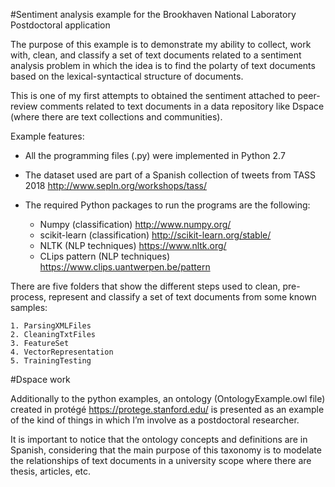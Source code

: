 #Sentiment analysis example for the Brookhaven National Laboratory Postdoctoral application

The purpose of this example is to demonstrate my ability to collect, work with, clean, and classify a 
set of text documents related to a sentiment analysis problem in which the idea is to find the polarty
of text documents based on the lexical-syntactical structure of documents. 

This is one of my first attempts to obtained the sentiment attached to peer-review comments related to 
text documents in a data repository like Dspace (where there are text collections and communities).

Example features:

* All the programming files (.py) were implemented in Python 2.7
* The dataset used are part of a Spanish collection of tweets from TASS 2018 http://www.sepln.org/workshops/tass/
* The required Python packages to run the programs are the following:

	* Numpy (classification) http://www.numpy.org/
	* scikit-learn (classification) http://scikit-learn.org/stable/
	* NLTK (NLP techniques) https://www.nltk.org/
	* CLips pattern (NLP techniques) https://www.clips.uantwerpen.be/pattern

There are five folders that show the different steps used to clean, pre-process, represent and classify a set of 
text documents from some known samples:

	1. ParsingXMLFiles
	2. CleaningTxtFiles
	3. FeatureSet
	4. VectorRepresentation
	5. TrainingTesting
 
#Dspace work

Additionally to the python examples, an ontology (OntologyExample.owl file) created in protégé https://protege.stanford.edu/ 
is presented as an example of the kind of things in which I’m involve as a postdoctoral researcher.

It is important to notice that the ontology concepts and definitions are in Spanish, considering that the main 
purpose of this taxonomy is to modelate the relationships of text documents in a university scope where there 
are thesis, articles, etc.
